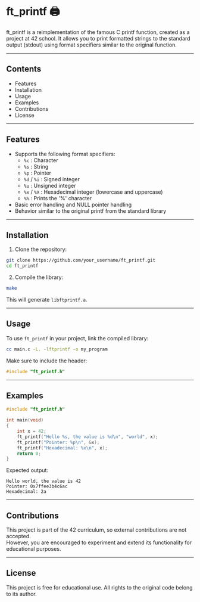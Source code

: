 # ft_printf 🖨️

ft_printf is a reimplementation of the famous C printf function, created as a project at 42 school. It allows you to print formatted strings to the standard output (stdout) using format specifiers similar to the original function.

---

## Contents

- Features
- Installation
- Usage
- Examples
- Contributions
- License

---

## Features

- Supports the following format specifiers:
  - `%c` : Character
  - `%s` : String
  - `%p` : Pointer
  - `%d` / `%i` : Signed integer
  - `%u` : Unsigned integer
  - `%x` / `%X` : Hexadecimal integer (lowercase and uppercase)
  - `%%` : Prints the '%' character
- Basic error handling and NULL pointer handling
- Behavior similar to the original printf from the standard library

---

## Installation

1. Clone the repository:

```bash
git clone https://github.com/your_username/ft_printf.git
cd ft_printf
```

2. Compile the library:

```bash
make
```

This will generate `libftprintf.a`.

---

## Usage

To use `ft_printf` in your project, link the compiled library:

```bash
cc main.c -L. -lftprintf -o my_program
```

Make sure to include the header:

```c
#include "ft_printf.h"
```

---

## Examples

```c
#include "ft_printf.h"

int main(void)
{
    int x = 42;
    ft_printf("Hello %s, the value is %d\n", "world", x);
    ft_printf("Pointer: %p\n", &x);
    ft_printf("Hexadecimal: %x\n", x);
    return 0;
}
```

Expected output:

```text
Hello world, the value is 42
Pointer: 0x7ffee3b4c6ac
Hexadecimal: 2a
```

---

## Contributions

This project is part of the 42 curriculum, so external contributions are not accepted.  
However, you are encouraged to experiment and extend its functionality for educational purposes.

---

## License

This project is free for educational use. All rights to the original code belong to its author.
